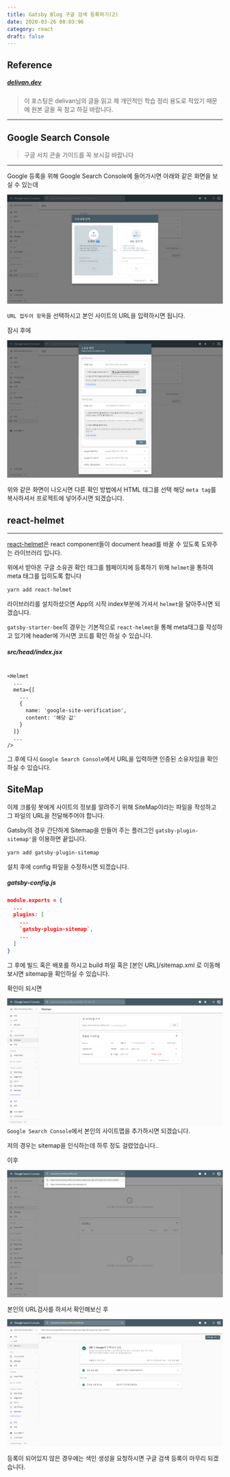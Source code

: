 ```yaml
---
title: Gatsby Blog 구글 검색 등록하기(2)
date: 2020-03-26 08:03:96
category: react
draft: false
---
```


## Reference

##### [delivan.dev](https://delivan.dev/web/gatsby-blog-seo-1/)

> 이 포스팅은 delivan님의 글을 읽고 제 개인적인 학습 정리 용도로 적었기 때문에 원본 글을 꼭 참고 하길 바랍니다.

---

## Google Search Console

> 구글 서치 콘솔 가이드를 꼭 보시길 바랍니다

---

Google 등록을 위해 Google Search Console에 들어가시면 아래와 같은 화면을 보실 수 있는데

![](./images/search_console1.png)

`URL 접두어 항목`을 선택하시고 본인 사이트의 URL을 입력하시면 됩니다.

잠시 후에

![](./images/search_console2.png)

위와 같은 화면이 나오시면 다른 확인 방법에서 HTML 태그를 선택 해당 `meta tag`를 복사하셔서 프로젝트에 넣어주시면 되겠습니다.

## react-helmet

---

[react-helmet](https://github.com/nfl/react-helmet)은 react component들이 document head를 바꿀 수 있도록 도와주는 라이브러리 입니다.

위에서 받아온 구글 소유권 확인 태그를 웹페이지에 등록하기 위해 `helmet`을 통하여 meta 태그를 입히도록 합니다

```sh
yarn add react-helmet
```

라이브러리를 설치하셨으면 App의 시작 index부분에 가셔서 `helmet`을 달아주시면 되겠습니다.

`gatsby-starter-bee`의 경우는 기본적으로 `react-helmet`을 통해 meta태그를 작성하고 있기에 header에 가시면 코드를 확인 하실 수 있습니다.

##### src/head/index.jsx

```js{3}

<Helmet
  ...
  meta={[
    ...
    {
      name: 'google-site-verification',
      content: '해당 값'
    }
  ]}
  ...
/>
```

그 후에 다시 `Google Search Console`에서 URL을 입력하면 인증된 소유자임을 확인하실 수 있습니다.

## SiteMap

이제 크롤링 봇에게 사이트의 정보를 알려주기 위해 SiteMap이라는 파일을 작성하고 그 파일의 URL을 전달해주어야 합니다.

Gatsby의 경우 간단하게 Sitemap을 만들어 주는 플러그인 `gatsby-plugin-sitemap'`을 이용하면 끝입니다.

```sh
yarn add gatsby-plugin-sitemap
```

설치 후에 config 파일을 수정하시면 되겠습니다.

##### gatsby-config.js

```json
module.exports = {
  ...
  plugins: [
    ...
    `gatsby-plugin-sitemap`,
    ...
  ]
}
```

그 후에 빌드 혹은 배포를 하시고 build 파일 혹은 [본인 URL]/sitemap.xml 로 이동해보시면 sitemap을 확인하실 수 있습니다.

확인이 되시면

![](./images/search_console3.png)
`Google Search Console`에서 본인의 사이트맵을 추가하시면 되겠습니다.

저의 경우는 sitemap을 인식하는데 하루 정도 걸렸었습니다..

이후

![](./images/search_console4.png)

본인의 URL검사를 하셔서 확인해보신 후

![](./images/search_console5.png)

등록이 되어있지 않은 경우에는 색인 생성을 요청하시면 구글 검색 등록이 마무리 되겠습니다.
